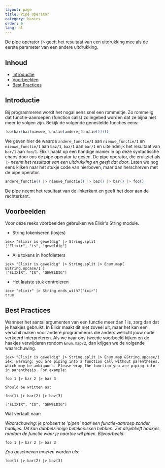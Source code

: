 ```yaml
---
layout: page
title: Pipe Operator 
category: basics
order: 6 
lang: nl
---
```


De pipe operator `|>` geeft het resultaat van een uitdrukking mee als de eerste parameter van een andere uitdrukking.

## Inhoud

- [Introductie](#introduction)
- [Voorbeelden](#examples)
- [Best Practices](#best-practices)

## Introductie

Bij programmeren wordt het nogal eens snel een rommeltje. Zo rommelig dat functie-aanroepen (function calls) zo ingebed worden dat ze bijna niet meer te volgen zijn. Bekijk de volgende genestelde functies eens:


```elixir
foo(bar(baz(nieuwe_functie(andere_functie()))))
```

We geven hier de waarde `andere_functie/1` aan `nieuwe_functie/1` en `nieuwe_functie/1` aan `baz/1`, `baz/1` aan `bar/1` en uiteindelijk het resultaat van `bar/1` aan `foo/1`. Elixir haakt op een handige manier in op deze syntactische chaos door ons de pipe operator te geven. De pipe operator, die eruitziet als `|>` *neemt het resultaat van een uitdrukking en geeft dat door*. Laten we nog eens kijken naar het stukje code van hierboven, maar dan herschreven met de pipe operator.


```elixir
andere_functie() |> nieuwe_functie() |> baz() |> bar() |> foo()
```

De pipe neemt het resultaat van de linkerkant en geeft het door aan de rechterkant.

## Voorbeelden

Voor deze reeks voorbeelden gebruiken we Elixir's String module.

- String tokeniseren (losjes)

```shell
iex> "Elixir is geweldig" |> String.split
["Elixir", "is", "geweldig"]
```

- Alle tokens in hoofdletters

```shell
iex> "Elixir is geweldig" |> String.split |> Enum.map( &String.upcase/1 )
["ELIXIR", "IS", "GEWELDIG"]
```

- Het laatste stuk controleren

```shell
iex> "elixir" |> String.ends_with?("ixir")
true
```

## Best Practices

Wanneer het aantal argumenten van een functie meer dan 1 is, zorg dan dat je haakjes gebruikt. In Elixir maakt dit niet zoveel uit, maar het kan een verschil maken voor andere programmeurs die anders wellicht jouw code verkeerd interpreteren. Als we naar ons tweede voorbeeld kijken en de haakjes verwijderen rondom `Enum.map/2`, dan krijgen we de volgende waarschuwing.

```shell
iex> "Elixir is geweldig" |> String.split |> Enum.map &String.upcase/1
iex: warning: you are piping into a function call without parentheses, which may be ambiguous. Please wrap the function you are piping into in parenthesis. For example:

foo 1 |> bar 2 |> baz 3

Should be written as:

foo(1) |> bar(2) |> baz(3)

["ELIXIR", "IS", "GEWELDIG"]
```

Wat vertaalt naar:

*Waarschuwing: je probeert te 'pipen' naar een functie-aanroep zonder haakjes. Dit kan dubbelzinnige betekenissen hebben. Zet alsjeblieft haakjes rondom de functie waar je naartoe wil pipen. Bijvoorbeeld:*

```shell
foo 1 |> bar 2 |> baz 3
```

*Zou geschreven moeten worden als:*

```
foo(1) |> bar(2) |> baz(3)
```

